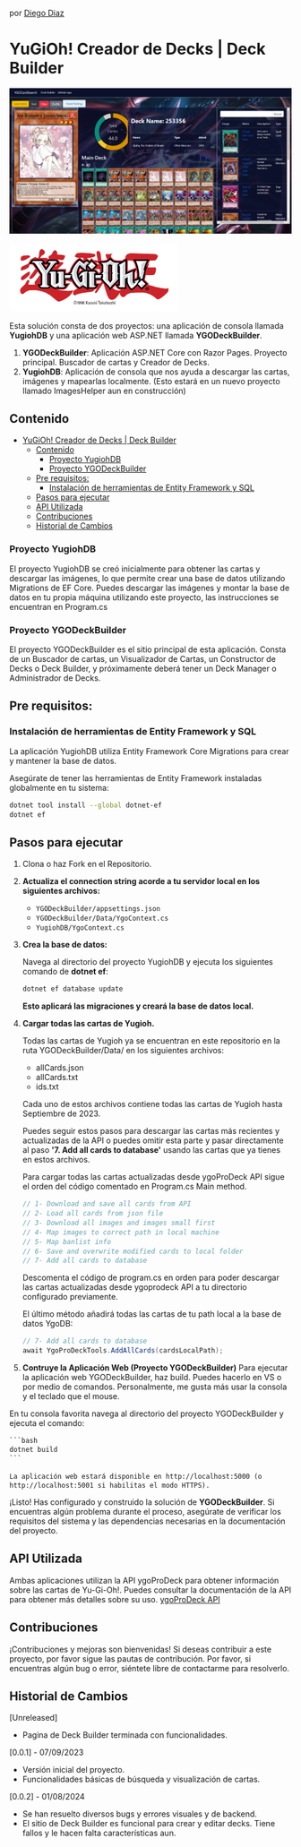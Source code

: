por [Diego Diaz](https://github.com/diego-devs)

# YuGiOh! Creador de Decks | Deck Builder
![image](/YGODeckBuilder/wwwroot/images/deckbuilder1.png)
<p><img src="/YGODeckBuilder/wwwroot/images/logo-header-2.jpg" alt="img" width="300" /></p>

Esta solución consta de dos proyectos: una aplicación de consola llamada **YugiohDB** y una aplicación web ASP.NET llamada **YGODeckBuilder**. 

1.  **YGODeckBuilder**: Aplicación ASP.NET Core con Razor Pages. Proyecto principal. Buscador de cartas y Creador de Decks. 
2.  **YugiohDB**: Aplicación de consola que nos ayuda a descargar las cartas, imágenes y mapearlas localmente. (Esto estará en un nuevo proyecto llamado ImagesHelper aun en construcción)

## Contenido

- [YuGiOh! Creador de Decks | Deck Builder](#yugioh-creador-de-decks--deck-builder)
  - [Contenido](#contenido)
    - [Proyecto YugiohDB](#proyecto-yugiohdb)
    - [Proyecto YGODeckBuilder](#proyecto-ygocardsearch)
  - [Pre requisitos:](#pre-requisitos)
    - [Instalación de herramientas de Entity Framework y SQL](#instalación-de-herramientas-de-entity-framework-y-sql)
  - [Pasos para ejecutar](#pasos-para-ejecutar)
  - [API Utilizada](#api-utilizada)
  - [Contribuciones](#contribuciones)
  - [Historial de Cambios](#historial-de-cambios)

### Proyecto YugiohDB
El proyecto YugiohDB se creó inicialmente para obtener las cartas y descargar las imágenes, lo que permite crear una base de datos utilizando Migrations de EF Core. Puedes descargar las imágenes y montar la base de datos en tu propia máquina utilizando este proyecto, las instrucciones se encuentran en Program.cs

### Proyecto YGODeckBuilder
El proyecto YGODeckBuilder es el sitio principal de esta aplicación.
Consta de un Buscador de cartas, un Visualizador de Cartas, un Constructor de Decks o Deck Builder, y próximamente deberá tener un Deck Manager o Administrador de Decks. 

## Pre requisitos:

### Instalación de herramientas de Entity Framework y SQL
La aplicación YugiohDB utiliza Entity Framework Core Migrations para crear y mantener la base de datos.

Asegúrate de tener las herramientas de Entity Framework instaladas globalmente en tu sistema:

```bash
dotnet tool install --global dotnet-ef
dotnet ef
```

## Pasos para ejecutar

1. Clona o haz Fork en el Repositorio.
2. **Actualiza el connection string acorde a tu servidor local en los siguientes archivos:**
    - ``YGODeckBuilder/appsettings.json``
    - ``YGODeckBuilder/Data/YgoContext.cs``
    - ``YugiohDB/YgoContext.cs``
3. **Crea la base de datos:**
   
    Navega al directorio del proyecto YugiohDB y ejecuta los siguientes comando de **dotnet ef**:

    ```bash
    dotnet ef database update
    ```
    **Esto aplicará las migraciones y creará la base de datos local.**

4. **Cargar todas las cartas de Yugioh.**
   
   Todas las cartas de Yugioh ya se encuentran en este repositorio en la ruta YGODeckBuilder/Data/ en los siguientes archivos: 
   - allCards.json
   - allCards.txt
   - ids.txt
  
    Cada uno de estos archivos contiene todas las cartas de Yugioh hasta Septiembre de 2023. 
    
    Puedes seguir estos pasos para descargar las cartas más recientes y actualizadas de la API o puedes omitir esta parte y pasar directamente al paso **'7. Add all cards to database'** usando las cartas que ya tienes en estos archivos. 

    Para cargar todas las cartas actualizadas desde ygoProDeck API sigue el orden del código comentado en Program.cs Main method.
    ```cs
    // 1- Download and save all cards from API
    // 2- Load all cards from json file
    // 3- Download all images and images small first
    // 4- Map images to correct path in local machine
    // 5- Map banlist info
    // 6- Save and overwrite modified cards to local folder
    // 7- Add all cards to database
    ```
    Descomenta el código de program.cs en orden para poder descargar las cartas actualizadas desde ygoprodeck API a tu directorio configurado previamente.

    El último método añadirá todas las cartas de tu path local a la base de datos YgoDB:

    ```cs
    // 7- Add all cards to database
    await YgoProDeckTools.AddAllCards(cardsLocalPath);
    ```

5. **Contruye la Aplicación Web (Proyecto YGODeckBuilder)**
Para ejecutar la aplicación web YGODeckBuilder, haz build. Puedes hacerlo en VS o por medio de comandos. Personalmente, me gusta más usar la consola y el teclado que el mouse. 

En tu consola favorita navega al directorio del proyecto YGODeckBuilder y ejecuta el comando: 

    ```bash
    dotnet build
    ```

    La aplicación web estará disponible en http://localhost:5000 (o http://localhost:5001 si habilitas el modo HTTPS).

¡Listo! Has configurado y construido la solución de **YGODeckBuilder**. Si encuentras algún problema durante el proceso, asegúrate de verificar los requisitos del sistema y las dependencias necesarias en la documentación del proyecto.



## API Utilizada
Ambas aplicaciones utilizan la API ygoProDeck para obtener información sobre las cartas de Yu-Gi-Oh!. Puedes consultar la documentación de la API para obtener más detalles sobre su uso.
[ygoProDeck API](https://db.ygoprodeck.com/api-guide/)

## Contribuciones
¡Contribuciones y mejoras son bienvenidas! Si deseas contribuir a este proyecto, por favor sigue las pautas de contribución.
Por favor, si encuentras algún bug o error, siéntete libre de contactarme para resolverlo.

## Historial de Cambios

[Unreleased]
- Pagina de Deck Builder terminada con funcionalidades.

[0.0.1] - 07/09/2023
- Versión inicial del proyecto.
- Funcionalidades básicas de búsqueda y visualización de cartas.

[0.0.2] - 01/08/2024
- Se han resuelto diversos bugs y errores visuales y de backend. 
- El sitio de Deck Builder es funcional para crear y editar decks. Tiene fallos y le hacen falta características aun. 
